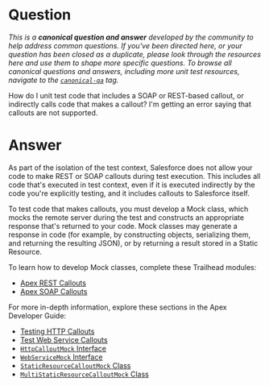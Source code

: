 # Question

*This is a **canonical question and answer** developed by the community to help address common questions. If you've been directed here, or your question has been closed as a duplicate, please look through the resources here and use them to shape more specific questions. To browse all canonical questions and answers, including more unit test resources, navigate to the [`canonical-qa`](https://salesforce.stackexchange.com/questions/tagged/canonical-qa) tag.*

How do I unit test code that includes a SOAP or REST-based callout, or indirectly calls code that makes a callout? I'm getting an error saying that callouts are not supported.

# Answer

As part of the isolation of the test context, Salesforce does not allow your code to make REST or SOAP callouts during test execution. This includes all code that's executed in test context, even if it is executed indirectly by the code you're explicitly testing, and it includes callouts to Salesforce itself.

To test code that makes callouts, you must develop a Mock class, which mocks the remote server during the test and constructs an appropriate response that's returned to your code. Mock classes may generate a response in code (for example, by constructing objects, serializing them, and returning the resulting JSON), or by returning a result stored in a Static Resource.

To learn how to develop Mock classes, complete these Trailhead modules:

 - [Apex REST Callouts](https://trailhead.salesforce.com/en/content/learn/modules/apex_integration_services/apex_integration_rest_callouts) 
 - [Apex SOAP Callouts](https://trailhead.salesforce.com/content/learn/modules/apex_integration_services/apex_integration_soap_callouts)
 
 For more in-depth information, explore these sections in the Apex Developer Guide:

 - [Testing HTTP Callouts](https://developer.salesforce.com/docs/atlas.en-us.apexcode.meta/apexcode/apex_classes_restful_http_testing.htm)
 - [Test Web Service Callouts](https://developer.salesforce.com/docs/atlas.en-us.apexcode.meta/apexcode/apex_callouts_wsdl2apex_testing.htm)
 - [`HttpCalloutMock` Interface](https://developer.salesforce.com/docs/atlas.en-us.apexcode.meta/apexcode/apex_interface_httpcalloutmock.htm#apex_interface_httpcalloutmock)
 - [`WebServiceMock` Interface](https://developer.salesforce.com/docs/atlas.en-us.apexcode.meta/apexcode/apex_interface_webservicemock.htm#apex_interface_webservicemock)
 - [`StaticResourceCalloutMock` Class](https://developer.salesforce.com/docs/atlas.en-us.apexcode.meta/apexcode/apex_methods_system_staticresourcecalloutmock.htm#apex_methods_system_staticresourcecalloutmock)
 - [`MultiStaticResourceCalloutMock` Class](https://developer.salesforce.com/docs/atlas.en-us.apexcode.meta/apexcode/apex_methods_system_multistaticresourcecalloutmock.htm#apex_methods_system_multistaticresourcecalloutmock)
